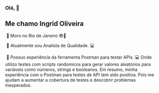 ### Olá, 👋

## Me chamo Ingrid Oliveira

​	💠 Moro no Rio de Janeiro 😎🌅 

​	💠 Atualmente sou Analista de Qualidade. 💻

​	💠 Possuo experiência da ferramenta Postman para testar APIs. 💻
   ​​ Onde utilizo testes com scripts randomicos para gerar valores aleatórios para variáveis como números, strings e booleanos.
   Em resumo, minha experiência com o Postman para testes de API tem sido positiva. Pois me ajudam a aumentar a cobertura de testes e descobrir problemas inesperados.

